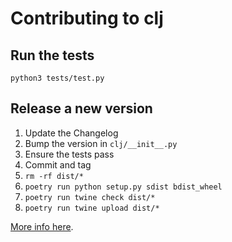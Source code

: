 # Contributing to clj

## Run the tests

    python3 tests/test.py

## Release a new version

1. Update the Changelog
2. Bump the version in `clj/__init__.py`
3. Ensure the tests pass
4. Commit and tag
5. `rm -rf dist/*`
6. `poetry run python setup.py sdist bdist_wheel`
7. `poetry run twine check dist/*`
8. `poetry run twine upload dist/*`

[More info here](https://packaging.python.org/tutorials/packaging-projects/).
